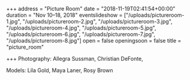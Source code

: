 +++
address = "Picture Room"
date = "2018-11-19T02:41:54+00:00"
duration = "Nov 10–18, 2018"
eventslideshow = ["/uploads/pictureroom-1.jpg", "/uploads/pictureroom-2.jpg", "/uploads/pictureroom-3.jpg", "/uploads/pictureroom-4.jpg", "/uploads/pictureroom-5.jpg", "/uploads/pictureroom-6.jpg", "/uploads/pictureroom-7.jpg", "/uploads/pictureroom-8.jpg"]
open = false
openingsoon = false
title = "picture_room"

+++
Photography: Allegra Sussman, Christian DeFonte,

Models: Lila Gold, Maya Laner, Rosy Brown